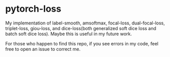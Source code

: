 # pytorch-loss

My implementation of label-smooth, amsoftmax, focal-loss, dual-focal-loss, triplet-loss, giou-loss, and dice-loss(both generalized soft dice loss and batch soft dice loss). Maybe this is useful in my future work.

For those who happen to find this repo, if you see errors in my code, feel free to open an issue to correct me.
